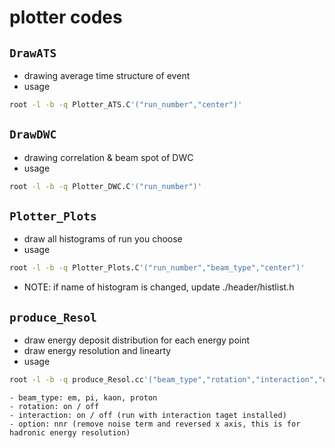 # plotter codes

## `DrawATS`
- drawing average time structure of event
- usage
```bash
root -l -b -q Plotter_ATS.C'("run_number","center")'
```

## `DrawDWC`
- drawing correlation & beam spot of DWC
- usage
```bash
root -l -b -q Plotter_DWC.C'("run_number")'
```

## `Plotter_Plots`
- draw all histograms of run you choose
- usage
```bash
root -l -b -q Plotter_Plots.C'("run_number","beam_type","center")'
```
- NOTE: if name of histogram is changed, update ./header/histlist.h

## `produce_Resol`
- draw energy deposit distribution for each energy point
- draw energy resolution and linearty
- usage
```bash
root -l -b -q produce_Resol.cc'("beam_type","rotation","interaction","option")'
```
    - beam_type: em, pi, kaon, proton
    - rotation: on / off
    - interaction: on / off (run with interaction taget installed)
    - option: nnr (remove noise term and reversed x axis, this is for hadronic energy resolution)